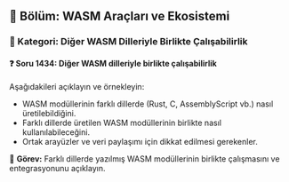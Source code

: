 ## 📘 Bölüm: WASM Araçları ve Ekosistemi
### 🔹 Kategori: Diğer WASM Dilleriyle Birlikte Çalışabilirlik
#### ❓ Soru 1434: Diğer WASM dilleriyle birlikte çalışabilirlik

Aşağıdakileri açıklayın ve örnekleyin:

- WASM modüllerinin farklı dillerde (Rust, C, AssemblyScript vb.) nasıl üretilebildiğini.
- Farklı dillerde üretilen WASM modüllerinin birlikte nasıl kullanılabileceğini.
- Ortak arayüzler ve veri paylaşımı için dikkat edilmesi gerekenler.

🔧 **Görev:** Farklı dillerde yazılmış WASM modüllerinin birlikte çalışmasını ve entegrasyonunu açıklayın.
